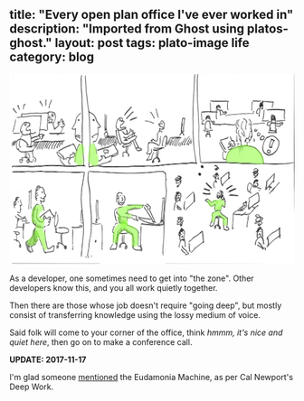 title: "Every open plan office I've ever worked in"
description: "Imported from Ghost using platos-ghost."
layout: post
tags: plato-image life
category: blog
---

![every open plan office I've ever worked in](noisy-office.png)

As a developer, one sometimes need to get into "the zone". Other developers know this, and you all work quietly together.

Then there are those whose job doesn't require "going deep", but mostly consist of transferring knowledge using the lossy medium of voice.

Said folk will come to your corner of the office, think *hmmm, it's nice and quiet here*, then go on to make a conference call.

**UPDATE: 2017-11-17**

I'm glad someone [mentioned](https://medium.com/@ummerr/youre-working-in-the-wrong-place-e289036ee01c) the Eudamonia Machine, as per Cal Newport's Deep Work.
